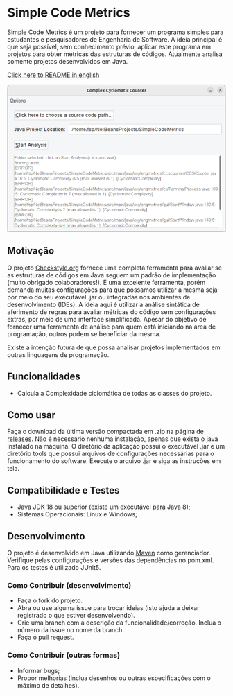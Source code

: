 # Simple Code Metrics

Simple Code Metrics é um projeto para fornecer um programa simples para estudantes e pesquisadores de Engenharia de Software. A ideia principal é que seja possível, sem conhecimento prévio, aplicar este programa em projetos para obter métricas das estruturas de códigos. Atualmente analisa somente projetos desenvolvidos em Java.

[Click here to README in english](README-en.md)

![program screenshot](screenshot.png)

## Motivação
O projeto [Checkstyle.org](https://checkstyle.sourceforge.io/) fornece uma completa ferramenta para avaliar se as estruturas de códigos em Java seguem um padrão de implementação (muito obrigado colaboradores!). É uma excelente ferramenta, porém demanda muitas configurações para que possamos utilizar a mesma seja por meio do seu executável .jar ou integradas nos ambientes de desenvolvimento (IDEs). A ideia aqui é utilizar a análise sintática de aferimento de regras para avaliar métricas do código sem configurações extras, por meio de uma interface simplificada. Apesar do objetivo de fornecer uma ferramenta de análise para quem está iniciando na área de programação, outros podem se beneficiar da mesma.  

Existe a intenção futura de que possa analisar projetos implementados em outras linguagens de programação.

## Funcionalidades
- Calcula a Complexidade ciclomática de todas as classes do projeto.

## Como usar
Faça o download da última versão compactada em .zip na página de [releases](https://github.com/fabiosperotto/simplecodemetrics/releases). Não é necessário nenhuma instalação, apenas que exista o java instalado na máquina. O diretório da aplicação possui o executável .jar e um diretório tools que possui arquivos de configurações necessárias para o funcionamento do software. Execute o arquivo .jar e siga as instruções em tela.

## Compatibilidade e Testes
- Java JDK 18 ou superior (existe um executável para Java 8);
- Sistemas Operacionais: Linux e Windows;

## Desenvolvimento
O projeto é desenvolvido em Java utilizando [Maven](https://maven.apache.org/what-is-maven.html) como gerenciador. Verifique pelas configurações e versões das dependências no pom.xml. Para os testes é utilizado JUnit5.

### Como Contribuir (desenvolvimento)
- Faça o fork do projeto. 
- Abra ou use alguma issue para trocar ideias (isto ajuda a deixar registrado o que estiver desenvolvendo).
- Crie uma branch com a descrição da funcionalidade/correção. Inclua o número da issue no nome da branch.
- Faça o pull request.

### Como Contribuir (outras formas)
- Informar bugs;
- Propor melhorias (inclua desenhos ou outras especificações com o máximo de detalhes).
